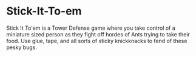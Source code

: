 # Stick-It-To-em
Stick It To'em is a Tower Defense game where you take control of a miniature sized person as they fight off hordes of Ants trying to take their food. Use glue, tape, and all sorts of sticky knickknacks to fend of these pesky bugs. 
